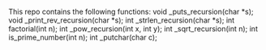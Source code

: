 This repo contains the following functions:
void _puts_recursion(char *s);
void _print_rev_recursion(char *s);
int _strlen_recursion(char *s);
int factorial(int n);
int _pow_recursion(int x, int y);
int _sqrt_recursion(int n);
int is_prime_number(int n);
int _putchar(char c);

